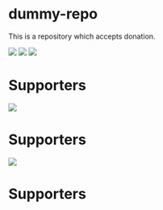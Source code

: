 # dummy-repo
This is a repository which accepts donation.

[![](https://img.shields.io/badge/Donate-Jupyter?style=for-the-badge)](https://razorpay.webug.space/kunaltawatia/dummy-repo)
[![](https://img.shields.io/badge/Donate-Jupyter?style=for-the-badge)](https://razorpay.webug.space/kunaltawatia/dummy-repo)
[![](https://img.shields.io/badge/Donate-Jupyter?style=for-the-badge)](https://razorpay.webug.space/kunaltawatia/dummy-repo)

# Supporters


[![](https://img.shields.io/badge/Donate-Jupyter?style=for-the-badge)](https://razorpay.webug.space/kunaltawatia/dummy-repo)

# Supporters


[![](https://img.shields.io/badge/Donate-Jupyter?style=for-the-badge)](https://razorpay.webug.space/kunaltawatia/dummy-repo)

# Supporters

